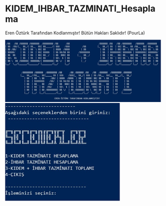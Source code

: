 # KIDEM_IHBAR_TAZMINATI_Hesaplama
Eren Öztürk Tarafından Kodlanmıştır! Bütün Hakları Saklıdır! (PourLa)

![GİRİŞ](https://github.com/PourLa/KIDEM_IHBAR_TAZMINATI_Hesaplama/blob/master/Kıd_ıhbar.jpg)
![SEÇENEKLER](https://github.com/PourLa/KIDEM_IHBAR_TAZMINATI_Hesaplama/blob/master/Kıd_ıhbar2.jpg)
